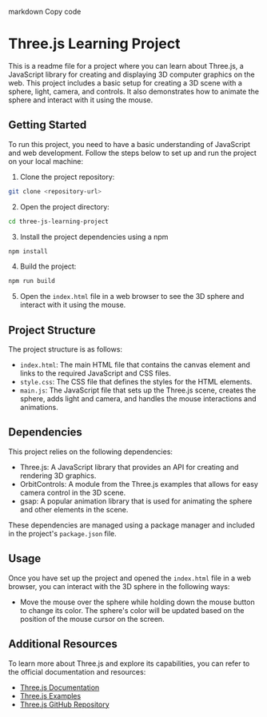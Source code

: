 markdown
Copy code

# Three.js Learning Project

This is a readme file for a project where you can learn about Three.js, a JavaScript library for creating and displaying 3D computer graphics on the web. This project includes a basic setup for creating a 3D scene with a sphere, light, camera, and controls. It also demonstrates how to animate the sphere and interact with it using the mouse.

## Getting Started

To run this project, you need to have a basic understanding of JavaScript and web development. Follow the steps below to set up and run the project on your local machine:

1. Clone the project repository:

```bash
git clone <repository-url>
```

2. Open the project directory:

```bash
cd three-js-learning-project
```

3. Install the project dependencies using a npm

```bash
npm install
```

4. Build the project:

```bash
npm run build
```

5. Open the `index.html` file in a web browser to see the 3D sphere and interact with it using the mouse.

## Project Structure

The project structure is as follows:

- `index.html`: The main HTML file that contains the canvas element and links to the required JavaScript and CSS files.
- `style.css`: The CSS file that defines the styles for the HTML elements.
- `main.js`: The JavaScript file that sets up the Three.js scene, creates the sphere, adds light and camera, and handles the mouse interactions and animations.

## Dependencies

This project relies on the following dependencies:

- Three.js: A JavaScript library that provides an API for creating and rendering 3D graphics.
- OrbitControls: A module from the Three.js examples that allows for easy camera control in the 3D scene.
- gsap: A popular animation library that is used for animating the sphere and other elements in the scene.

These dependencies are managed using a package manager and included in the project's `package.json` file.

## Usage

Once you have set up the project and opened the `index.html` file in a web browser, you can interact with the 3D sphere in the following ways:

- Move the mouse over the sphere while holding down the mouse button to change its color. The sphere's color will be updated based on the position of the mouse cursor on the screen.

## Additional Resources

To learn more about Three.js and explore its capabilities, you can refer to the official documentation and resources:

- [Three.js Documentation](https://threejs.org/docs/)
- [Three.js Examples](https://threejs.org/examples/)
- [Three.js GitHub Repository](https://github.com/mrdoob/three.js/)

